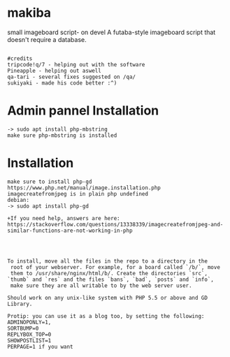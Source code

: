 # makiba
small imageboard script- on devel
A futaba-style imageboard script that doesn't require a database.
~~~~~~~~~~~~~~~~~~~

#credits
tripcode!q/7 - helping out with the software
Pineapple - helping out aswell
qa-tari - several fixes suggested on /qa/
sukiyaki - made his code better :^)
~~~~~~~~~~~~~~~~~~~

# Admin pannel Installation
~~~~~~~~~~~~
-> sudo apt install php-mbstring
make sure php-mbstring is installed

~~~~~~~~~~~~
# Installation
~~~~~~~~~~~~
make sure to install php-gd
https://www.php.net/manual/image.installation.php
imagecreatefromjpeg is in plain php undefined
debian:
-> sudo apt install php-gd

+If you need help, answers are here: https://stackoverflow.com/questions/13338339/imagecreatefromjpeg-and-similar-functions-are-not-working-in-php




To install, move all the files in the repo to a directory in the
 root of your webserver. For example, for a board called `/b/`, move
 them to /usr/share/nginx/html/b/. Create the directories `src`,
`thumb` and `res` and the files `bans`, `bad`, `posts` and `info`,
 make sure they are all writable to by the web server user.

Should work on any unix-like system with PHP 5.5 or above and GD Library.

Protip: you can use it as a blog too, by setting the following:
ADMINOPONLY=1,
SORTBUMP=0
REPLYBOX_TOP=0
SHOWPOSTLIST=1
PERPAGE=1 if you want 
